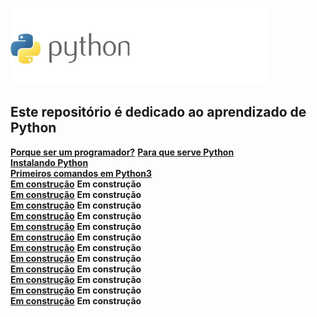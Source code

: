 ![](/Imagens/LogoPython.png)

## Este repositório é dedicado ao aprendizado de Python

[**Porque ser um programador?**](AulasGuanabara/Aula01.md) 
[**Para que serve Python**](AulasGuanabara/Aula02.md)   
[**Instalando Python**](AulasGuanabara/Aula03.md)   
[**Primeiros comandos em Python3**](AulasGuanabara/Aula04.md)   
[**Em construção**](AulasGuanabara/Aula05.md) **Em construção**  
[**Em construção**](AulasGuanabara/Aula06.md) **Em construção**  
[**Em construção**](AulasGuanabara/Aula07.md) **Em construção**  
[**Em construção**](AulasGuanabara/Aula08.md) **Em construção**  
[**Em construção**](AulasGuanabara/Aula09.md) **Em construção**  
[**Em construção**](AulasGuanabara/Aula10.md) **Em construção**  
[**Em construção**](AulasGuanabara/Aula11.md) **Em construção**   
[**Em construção**](AulasGuanabara/Aula12.md) **Em construção**  
[**Em construção**](AulasGuanabara/Aula13.md) **Em construção**  
[**Em construção**](AulasGuanabara/Aula14.md) **Em construção**  
[**Em construção**](AulasGuanabara/Aula15.md) **Em construção**  
[**Em construção**](AulasGuanabara/Aula16.md) **Em construção**  